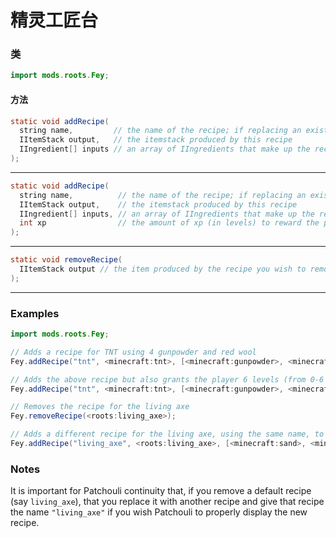 # 精灵工匠台

### 类

```java
import mods.roots.Fey;
```

#### 方法

```java
static void addRecipe(
  string name,         // the name of the recipe; if replacing an existing recipe, be sure to use the same name to ensure Patchouli continuity
  IItemStack output,   // the itemstack produced by this recipe
  IIngredient[] inputs // an array of IIngredients that make up the recipe; must contain 5 items
);
```

* * *

```java
static void addRecipe(
  string name,          // the name of the recipe; if replacing an existing recipe, be sure to use the same name to ensure Patchouli continuity
  IItemStack output,    // the itemstack produced by this recipe
  IIngredient[] inputs, // an array of IIngredients that make up the recipe; must contain 5 items
  int xp                // the amount of xp (in levels) to reward the player for crafting this recipe
);
```

* * *

```java
static void removeRecipe(
  IItemStack output // the item produced by the recipe you wish to remove
);
```

* * *

### Examples

```java
import mods.roots.Fey;

// Adds a recipe for TNT using 4 gunpowder and red wool
Fey.addRecipe("tnt", <minecraft:tnt>, [<minecraft:gunpowder>, <minecraft:gunpowder>, <minecraft:gunpowder>, <minecraft:gunpowder>, <minecraft:wool:14>]);

// Adds the above recipe but also grants the player 6 levels (from 0-6 relatively) every time it is crafted
Fey.addRecipe("tnt", <minecraft:tnt>, [<minecraft:gunpowder>, <minecraft:gunpowder>, <minecraft:gunpowder>, <minecraft:gunpowder>, <minecraft:wool:14>], 6);

// Removes the recipe for the living axe
Fey.removeRecipe(<roots:living_axe>);

// Adds a different recipe for the living axe, using the same name, to ensure that it shows up in Patchouli. By default all Fey crafting recipe names are the same as the item's registry name.
Fey.addRecipe("living_axe", <roots:living_axe>, [<minecraft:sand>, <minecraft:dirt>, <minecraft:stone>, <minecraft:glass>, <minecraft:stone_axe>]);
```

### Notes

It is important for Patchouli continuity that, if you remove a default recipe (say `living_axe`), that you replace it with another recipe and give that recipe the name `"living_axe"` if you wish Patchouli to properly display the new recipe.